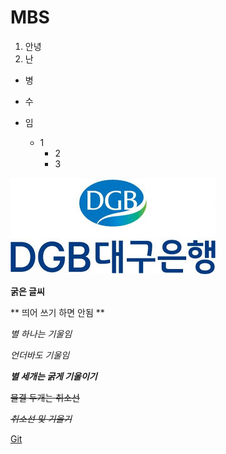 # MBS
  1) 안녕
  2) 난

  - 병
  - 수
  - 임

    * 1
      * 2
      * 3
      
![Image](/11.jpeg)

**굵은 글씨**

** 띄어 쓰기 하면 안됨 **

*별 하나는 기울임*

_언더바도 기울임_

***별 세개는 굵게 기울이기***

~~물결 두개는 취소선~~

~~*취소선 및 기울기*~~

[Git](/OT)
